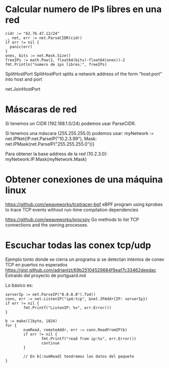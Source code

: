 # Calcular numero de IPs libres en una red
```
cidr := "62.76.47.12/24"
_, net, err := net.ParseCIDR(cidr)
if err != nil {
  panic(err)
}
ones, bits := net.Mask.Size()
freeIPs := math.Pow(2, float64(bits)-float64(ones))-2
fmt.Println("numero de ips libres:", freeIPs)
```


SplitHostPort
SplitHostPort splits a network address of the form "host:port" into host and port

net.JoinHostPort


# Máscaras de red
Si tenemos un CIDR (192.168.1.0/24) podemos usar ParseCIDR.

Si tenemos una máscara (255.255.255.0) podemos usar:
myNetwork := net.IPNet{IP:net.ParseIP("10.2.3.99"), Mask: net.IPMask(net.ParseIP("255.255.255.0"))}

Para obtener la base address de la red (10.2.3.0):
myNetwork.IP.Mask(myNetwork.Mask)



# Obtener conexiones de una máquina linux
https://github.com/weaveworks/tcptracer-bpf
eBPF program using kprobes to trace TCP events without run-time compilation dependencies

https://github.com/weaveworks/procspy
Go methods to list TCP connections and the owning processes.



# Escuchar todas las conex tcp/udp
Ejemplo tonto donde se cierra un programa si se detectan intentos de conex TCP en puertos no esperados
https://gist.github.com/adrianlzt/69b25104529684f9eaf7c33462deedac
Extraído del proyecto de portguard.md

Lo básico es:
```
serverIp := net.ParseIP("0.0.0.0").To4()
conn, err := net.ListenIP("ip4:tcp", &net.IPAddr{IP: serverIp})
if err != nil {
        fmt.Printf("ListenIP: %v", err.Error())
}

b := make([]byte, 1024)
for {
        numRead, remoteAddr, err := conn.ReadFromIP(b)
        if err != nil {
                fmt.Printf("read from ip:%s", err.Error())
                continue
        }

        // En b[:numRead] tendremos los datos del paquete
}
```
